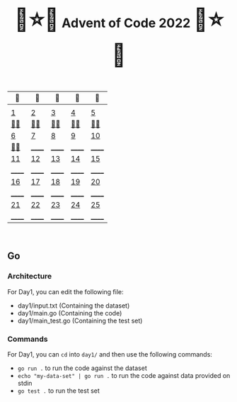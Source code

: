 <div align="center">
    <h1>
    <span style="font-size: 50px">🎄⭐🌟</span>
    Advent of Code 2022
    <span style="font-size: 50px">🌟⭐🎄</span>
    </h1>
</div>

<br />

<div align="center">

| 🎄                                   | 🎄                                   | 🎄                                   | 🎄                                   | 🎄                                   |
| --                                   | --                                   | --                                   | --                                   | --                                   |
|                                      |                                      |                                      |                                      |                                      |
| [  1 ](adventofcode.com/2022/day/1)  | [  2 ](adventofcode.com/2022/day/2)  | [  3 ](adventofcode.com/2022/day/3)  | [  4 ](adventofcode.com/2022/day/4)  | [  5 ](adventofcode.com/2022/day/5)  |
| [🌟🌟](/go/day1/main.go)             | [🌟🌟](/go/day2/main.go)             | [🌟🌟](/go/day3/main.go)             | [🌟🌟](/go/day4/main.go)             | [🌟🌟](/go/day5/main.go)             |
| [  6 ](adventofcode.com/2022/day/6)  | [  7 ](adventofcode.com/2022/day/7)  | [  8 ](adventofcode.com/2022/day/8)  | [  9 ](adventofcode.com/2022/day/9)  | [ 10 ](adventofcode.com/2022/day/10) |
| [🌟🌟](/go/day6/main.go)             | [____](/go/day7/main.go)             | [____](/go/day8/main.go)             | [____](/go/day9/main.go)             | [____](/go/day10/main.go)            |
| [ 11 ](adventofcode.com/2022/day/11) | [ 12 ](adventofcode.com/2022/day/12) | [ 13 ](adventofcode.com/2022/day/13) | [ 14 ](adventofcode.com/2022/day/14) | [ 15 ](adventofcode.com/2022/day/15) |
| [____](/go/day11/main.go)            | [____](/go/day12/main.go)            | [____](/go/day13/main.go)            | [____](/go/day14/main.go)            | [____](/go/day15/main.go)            |
| [ 16 ](adventofcode.com/2022/day/16) | [ 17 ](adventofcode.com/2022/day/17) | [ 18 ](adventofcode.com/2022/day/18) | [ 19 ](adventofcode.com/2022/day/19) | [ 20 ](adventofcode.com/2022/day/20) |
| [____](/go/day16/main.go)            | [____](/go/day17/main.go)            | [____](/go/day18/main.go)            | [____](/go/day19/main.go)            | [____](/go/day20/main.go)            |
| [ 21 ](adventofcode.com/2022/day/21) | [ 22 ](adventofcode.com/2022/day/22) | [ 23 ](adventofcode.com/2022/day/23) | [ 24 ](adventofcode.com/2022/day/24) | [ 25 ](adventofcode.com/2022/day/25) |
| [____](/go/day21/main.go)            | [____](/go/day22/main.go)            | [____](/go/day23/main.go)            | [____](/go/day24/main.go)            | [____](/go/day25/main.go)            |

</div>

<br />

## Go

### Architecture

For Day1, you can edit the following file:
 - day1/input.txt (Containing the dataset)
 - day1/main.go (Containing the code)
 - day1/main_test.go (Containing the test set)

### Commands

For Day1, you can `cd` into `day1/` and then use the following commands:
 - `go run .` to run the code against the dataset
 - `echo "my-data-set" | go run .` to run the code against data provided on stdin
 - `go test .` to run the test set
